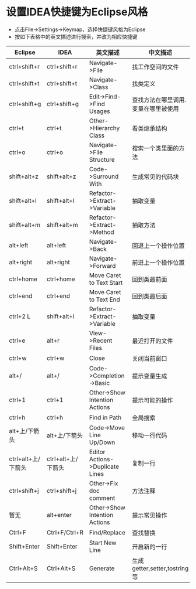 # 设置IDEA快捷键为Eclipse风格

- 点击File->Settings->Keymap，选择快捷键风格为Eclipse
- 按如下表格中的英文描述进行搜索，并改为相应快捷键

| Eclipse            | IDEA               | 英文描述                        | 中文描述                            |
| ------------------ | ------------------ | ------------------------------- | ----------------------------------- |
| ctrl+shift+r       | ctrl+shift+r       | Navigate->File                  | 找工作空间的文件                    |
| ctrl+shift+t       | ctrl+shift+t       | Navigate->Class                 | 找类定义                            |
| ctrl+shift+g       | ctrl+shift+g       | Edit->Find->Find Usages         | 查找方法在哪里调用.变量在哪里被使用 |
| ctrl+t             | ctrl+t             | Other->Hierarchy Class          | 看类继承结构                        |
| ctrl+o             | ctrl+o             | Navigate->File Structure        | 搜索一个类里面的方法                |
| shift+alt+z        | shift+alt+z        | Code->Surround With             | 生成常见的代码块                    |
| shift+alt+l        | shift+alt+l        | Refactor->Extract->Variable     | 抽取变量                            |
| shift+alt+m        | shift+alt+m        | Refactor->Extract->Method       | 抽取方法                            |
| alt+left           | alt+left           | Navigate->Back                  | 回退上一个操作位置                  |
| alt+right          | alt+right          | Navigate->Forward               | 前进上一个操作位置                  |
| ctrl+home          | ctrl+home          | Move Caret to Text Start        | 回到类最前面                        |
| ctrl+end           | ctrl+end           | Move Caret to Text End          | 回到类最后面                        |
| ctrl+2 L           | shift+alt+l        | Refactor->Extract->Variable     | 抽取变量                            |
| ctrl+e             | alt+r              | View->Recent Files              | 最近打开的文件                      |
| ctrl+w             | ctrl+w             | Close                           | 关闭当前窗口                        |
| alt+/              | alt+/              | Code->Completion->Basic         | 提示变量生成                        |
| ctrl+1             | ctrl+1             | Other->Show Intention Actions   | 提示可能的操作                      |
| ctrl+h             | ctrl+h             | Find in Path                    | 全局搜索                            |
| alt+上/下箭头      | alt+上/下箭头      | Code->Move Line Up/Down         | 移动一行代码                        |
| ctrl+alt+上/下箭头 | ctrl+alt+上/下箭头 | Editor Actions->Duplicate Lines | 复制一行                            |
| ctrl+shift+j       | ctrl+shift+j       | Other->Fix doc comment          | 方法注释                            |
| 暂无               | alt+enter          | Other->Show Intention Actions   | 提示常见操作                        |
| Ctrl+F             | Ctrl+F/Ctrl+R      | Find/Replace                    | 查找替换                            |
| Shift+Enter        | Shift+Enter        | Start New Line                  | 开启新的一行                        |
| Ctrl+Alt+S         | Ctrl+Alt+S         | Generate                        | 生成getter,setter,tostring等        |
